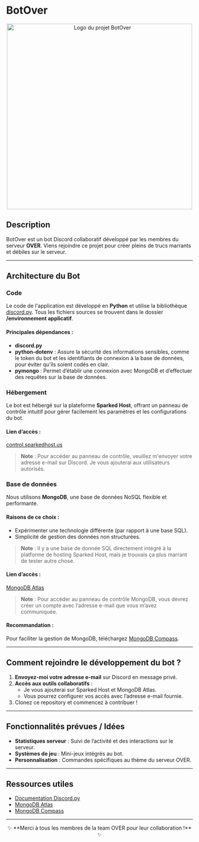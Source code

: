 # BotOver

<p align="center">
  <img src="https://files.oaiusercontent.com/file-4jQm2RpeRmvjZsEcr2Z31k?se=2025-01-28T21%3A33%3A47Z&sp=r&sv=2024-08-04&sr=b&rscc=max-age%3D604800%2C%20immutable%2C%20private&rscd=attachment%3B%20filename%3Dcf8d81c1-9a40-49fa-84b6-95fc843001bf.webp&sig=UmM1K%2B45pS68Qn3f1/l/tgaIwJV1BRQfpqRSJu0d1PA%3D" width=500 alt="Logo du projet BotOver">
</p>

## Description

BotOver est un bot Discord collaboratif développé par les membres du serveur **OVER**. Viens rejoindre ce projet pour créer pleins de trucs marrants et débiles sur le serveur.

---

## Architecture du Bot

### Code
Le code de l'application est développé en **Python** et utilise la bibliothèque [discord.py](https://discordpy.readthedocs.io/en/stable/). Tous les fichiers sources se trouvent dans le dossier **/environnement applicatif**.

#### Principales dépendances :
- **discord.py**
- **python-dotenv** : Assure la sécurité des informations sensibles, comme le token du bot et les identifiants de connexion à la base de données, pour éviter qu’ils soient codés en clair.
- **pymongo** : Permet d’établir une connexion avec MongoDB et d’effectuer des requêtes sur la base de données.

### Hébergement
Le bot est hébergé sur la plateforme **Sparked Host**, offrant un panneau de contrôle intuitif pour gérer facilement les paramètres et les configurations du bot.

#### Lien d’accès :
[control.sparkedhost.us](https://control.sparkedhost.us)

> **Note** : Pour accéder au panneau de contrôle, veuillez m'envoyer votre adresse e-mail sur Discord. Je vous ajouterai aux utilisateurs autorisés.

### Base de données
Nous utilisons **MongoDB**, une base de données NoSQL flexible et performante.

#### Raisons de ce choix :
- Expérimenter une technologie différente (par rapport à une base SQL).
- Simplicité de gestion des données non structurées.

> **Note** : Il y a une base de donnée SQL directement intégré à la platforme de hosting Sparked Host, mais je trouvais ça plus marrant de tester autre chose.

#### Lien d’accès :
[MongoDB Atlas](https://cloud.mongodb.com/)

> **Note** : Pour accéder au panneau de contrôle MongoDB, vous devrez créer un compte avec l’adresse e-mail que vous m’avez communiquée.

#### Recommandation :
Pour faciliter la gestion de MongoDB, téléchargez [MongoDB Compass](https://www.mongodb.com/try/download/compass).

---

## Comment rejoindre le développement du bot ?

1. **Envoyez-moi votre adresse e-mail** sur Discord en message privé.
2. **Accès aux outils collaboratifs** :
   - Je vous ajouterai sur Sparked Host et MongoDB Atlas.
   - Vous pourrez configurer vos accès avec l’adresse e-mail fournie.
3. Clonez ce repository et commencez à contribuer !

---

## Fonctionnalités prévues / Idées

- **Statistiques serveur** : Suivi de l’activité et des interactions sur le serveur.
- **Systèmes de jeu** : Mini-jeux intégrés au bot.
- **Personnalisation** : Commandes spécifiques au thème du serveur OVER.

---

## Ressources utiles

- [Documentation Discord.py](https://discordpy.readthedocs.io/en/stable/)
- [MongoDB Atlas](https://cloud.mongodb.com/)
- [MongoDB Compass](https://www.mongodb.com/try/download/compass)

---

<p align="center">✨ **Merci à tous les membres de la team OVER pour leur collaboration !** ✨</p>
